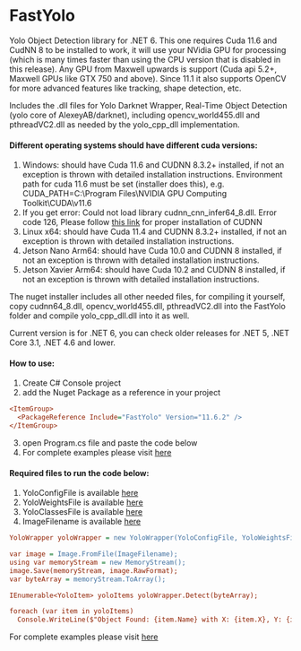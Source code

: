 # FastYolo

Yolo Object Detection library for .NET 6. This one requires Cuda 11.6 and CudNN 8 to be installed to work, it will use your NVidia GPU for processing (which is many times faster than using the CPU version that is disabled in this release). Any GPU from Maxwell upwards is support (Cuda api 5.2+, Maxwell GPUs like GTX 750 and above). Since 11.1 it also supports OpenCV for more advanced features like tracking, shape detection, etc.
			
Includes the .dll files for Yolo Darknet Wrapper, Real-Time Object Detection (yolo core of AlexeyAB/darknet), including opencv_world455.dll and pthreadVC2.dll as needed by the yolo_cpp_dll implementation.

#### Different operating systems should have different cuda versions:
1. Windows: should have Cuda 11.6 and CUDNN 8.3.2+ installed, if not an exception is thrown with detailed installation instructions.
Environment path for cuda 11.6 must be set (installer does this), e.g. CUDA_PATH=C:\Program Files\NVIDIA GPU Computing Toolkit\CUDA\v11.6
2. If you get error: Could not load library cudnn_cnn_infer64_8.dll. Error code 126, 
Please follow [this link](https://docs.nvidia.com/deeplearning/cudnn/install-guide/index.html#install-zlib-windows) for proper installation of CUDNN
3. Linux x64:  should have Cuda 11.4 and CUDNN 8.3.2+ installed, if not an exception is thrown with detailed installation instructions.
4. Jetson Nano Arm64:  should have Cuda 10.0 and CUDNN 8 installed, if not an exception is thrown with detailed installation instructions.
5. Jetson Xavier Arm64:  should have Cuda 10.2 and CUDNN 8 installed, if not an exception is thrown with detailed installation instructions.

The nuget installer includes all other needed files, for compiling it yourself, copy cudnn64_8.dll, opencv_world455.dll, pthreadVC2.dll into the FastYolo folder and compile yolo_cpp_dll.dll into it as well.

Current version is for .NET 6, you can check older releases for .NET 5, .NET Core 3.1, .NET 4.6 and lower.

#### How to use:

1. Create C# Console project
2. add the Nuget Package as a reference in your project 
 ```ini 
 <ItemGroup>
   <PackageReference Include="FastYolo" Version="11.6.2" />
 </ItemGroup>
 ```
3. open Program.cs file and paste the code below
4. For complete examples please visit [here](https://github.com/maalik0786/FastYolo/blob/master/FastYolo.TestApp/Program.cs)

#### Required files to run the code below:

1. YoloConfigFile is available [here](https://github.com/maalik0786/FastYolo/blob/master/FastYolo.Tests/Assets/yolov3-tiny.cfg)
2. YoloWeightsFile is available [here](https://pjreddie.com/media/files/yolov3-tiny.weights)
3. YoloClassesFile is available [here](https://github.com/maalik0786/FastYolo/blob/master/FastYolo.Tests/Assets/coco.names)
4. ImageFilename is available [here](https://github.com/maalik0786/FastYolo/blob/master/FastYolo.Tests/Assets/cars%20road.jpg)

```ini
YoloWrapper yoloWrapper = new YoloWrapper(YoloConfigFile, YoloWeightsFile, YoloClassesFile);

var image = Image.FromFile(ImageFilename);
using var memoryStream = new MemoryStream();
image.Save(memoryStream, image.RawFormat);
var byteArray = memoryStream.ToArray();

IEnumerable<YoloItem> yoloItems yoloWrapper.Detect(byteArray);

foreach (var item in yoloItems)
  Console.WriteLine($"Object Found: {item.Name} with X: {item.X}, Y: {item.Y}, Width: {item.Width}, Height: {item.Height}"); 
```
For complete examples please visit [here](https://github.com/maalik0786/FastYolo/blob/master/FastYolo.Tests/YoloWrapperTests.cs)
